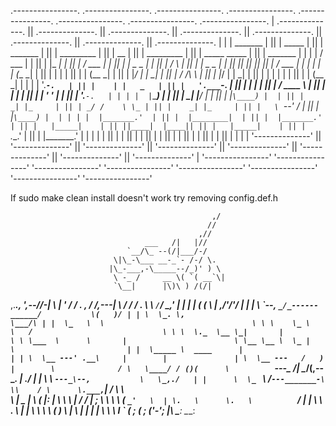  .----------------.  .----------------.  .----------------.  .----------------.  .----------------.  .----------------.  .----------------.  .----------------. 
| .--------------. || .--------------. || .--------------. || .--------------. || .--------------. || .--------------. || .--------------. || .--------------. |
| |    _______   | || |   _____      | || |    _______   | || |  _________   | || |      __      | || |  _________   | || | _____  _____ | || |    _______   | |
| |   /  ___  |  | || |  |_   _|     | || |   /  ___  |  | || | |  _   _  |  | || |     /  \     | || | |  _   _  |  | || ||_   _||_   _|| || |   /  ___  |  | |
| |  |  (__ \_|  | || |    | |       | || |  |  (__ \_|  | || | |_/ | | \_|  | || |    / /\ \    | || | |_/ | | \_|  | || |  | |    | |  | || |  |  (__ \_|  | |
| |   '.___`-.   | || |    | |   _   | || |   '.___`-.   | || |     | |      | || |   / ____ \   | || |     | |      | || |  | '    ' |  | || |   '.___`-.   | |
| |  |`\____) |  | || |   _| |__/ |  | || |  |`\____) |  | || |    _| |_     | || | _/ /    \ \_ | || |    _| |_     | || |   \ `--' /   | || |  |`\____) |  | |
| |  |_______.'  | || |  |________|  | || |  |_______.'  | || |   |_____|    | || ||____|  |____|| || |   |_____|    | || |    `.__.'    | || |  |_______.'  | |
| |              | || |              | || |              | || |              | || |              | || |              | || |              | || |              | |
| '--------------' || '--------------' || '--------------' || '--------------' || '--------------' || '--------------' || '--------------' || '--------------' |
 '----------------'  '----------------'  '----------------'  '----------------'  '----------------'  '----------------'  '----------------'  '----------------' 


 
If sudo make clean install doesn't work try removing config.def.h




                                                 ,/
                                                //
                                              ,//
                                  ___   /|   |//
                              `__/\_ --(/|___/-/
                           \|\_-\___ __-_`- /-/ \.
                          |\_-___,-\_____--/_)' ) \
                           \ -_ /     __ \( `( __`\|
                           `\__|      |\)\ ) /(/|
   ,._____.,            ',--//-|      \  |  '   /
  /     __. \,          / /,---|       \       /
 / /    _. \  \        `/`_/ _,'        |     |
|  | ( (  \   |      ,/\'__/'/          |     |
|  \  \`--, `_/_------______/           \(   )/
| | \  \_. \,                            \___/\
| |  \_   \  \                                 \
\ \    \_ \   \   /                             \
 \ \  \._  \__ \_|       |                       \
  \ \___  \      \       |                        \
   \__ \__ \  \_ |       \                         |
   |  \_____ \  ____      |                        |
   | \  \__ ---' .__\     |        |               |
   \  \__ ---   /   )     |        \              /
    \   \____/ / ()(      \          `---_       /|
     \__________/(,--__    \_________.    |    ./ |
       |     \ \  `---_\--,           \   \_,./   |
       |      \  \_ ` \    /`---_______-\   \\    /
        \      \.___,`|   /              \   \\   \
         \     |  \_ \|   \              (   |:    |
          \    \      \    |             /  / |    ;
           \    \      \    \          ( `_'   \  |
            \.   \      \.   \          `__/   |  |
              \   \       \.  \                |  |
               \   \        \  \               (  )
                \   |        \  |              |  |
                 |  \         \ \              I  `
                 ( __;        ( _;            ('-_';
                 |___\        \___:            \___:
                        

 

